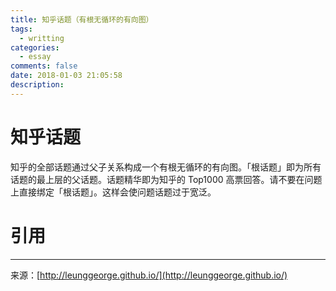 ```yaml
---
title: 知乎话题（有根无循环的有向图）
tags:
  - writting
categories:
  - essay
comments: false
date: 2018-01-03 21:05:58
description:
---
```

# 知乎话题
知乎的全部话题通过父子关系构成一个有根无循环的有向图。「根话题」即为所有话题的最上层的父话题。话题精华即为知乎的 Top1000 高票回答。请不要在问题上直接绑定「根话题」。这样会使问题话题过于宽泛。

<!--more-->



# 引用
> [](https://www.zhihu.com/topic/19776749/organize/entire#anchor-children-topic)







---
<link rel="stylesheet" href="http://yandex.st/highlightjs/6.1/styles/default.min.css">
<script src="http://yandex.st/highlightjs/6.1/highlight.min.js"></script>
<script>
hljs.tabReplace = ' ';
hljs.initHighlightingOnLoad();
</script>


来源：[http://leunggeorge.github.io/](http://leunggeorge.github.io/)  
